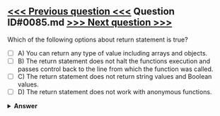 [<<< Previous question <<<](0084.md)   Question ID#0085.md   [>>> Next question >>>](0086.md)
---

Which of the following options about return statement is true?

- [ ] A) You can return any type of value including arrays and objects.
- [ ] B) The return statement does not halt the functions execution and passes control back to the line from which the function was called.
- [ ] C) The return statement does not return string values and Boolean values.
- [ ] D) The return statement does not work with anonymous functions.

<details><summary><b>Answer</b></summary>
<p>
  Answer: <strong>A</strong>
</p>
</details>
